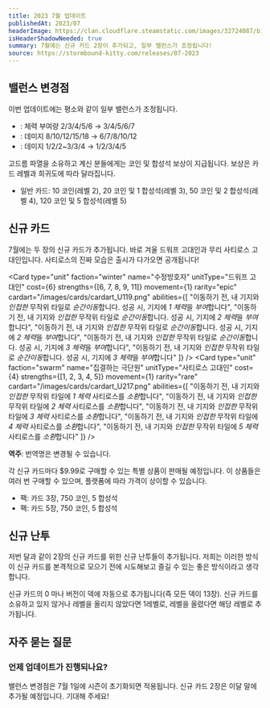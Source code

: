 ```yaml
---
title: 2023 7월 업데이트
publishedAt: 2023/07
headerImage: https://clan.cloudflare.steamstatic.com/images/32724087/b13272ad6729e7fb7ca7be349978ee53a181413c_960x311.png
isHeaderShadowNeeded: true
summary: 7월에는 신규 카드 2장이 추가되고, 일부 밸런스가 조정됩니다!
source: https://stormbound-kitty.com/releases/07-2023
---
```


<script>
    import Old from "$components/Old.svelte";
    import ImageBlock from "$components/ImageBlock.svelte";
    import FlexibleList from "$components/FlexibleList.svelte";
    import Icon from "$components/Icon.svelte";
    import Card from "$components/Card.svelte";
    import CardLink from "$components/CardLink.svelte";
    import Comment from "$components/Comment.svelte";
    import DiscountedBrawl from "$components/DiscountedBrawl.md";
</script>

## 밸런스 변경점
이번 업데이트에는 평소와 같이 일부 밸런스가 조정됩니다.

  - <CardLink target="성장의 물약" />: 체력 부여량 <Old>2/3/4/5/6</Old> → 3/4/5/6/7
  - <CardLink target="고드름 파열" />: 데미지 <Old>8/10/12/15/18</Old> → 6/7/8/10/12
  - <CardLink target="블레이드 스톰" />: 데미지 <Old>1/2/2~3/3/4</Old> → 1/2/3/4/5

<Comment>

고드름 파열을 소유하고 계신 분들에게는 코인 및 합성석 보상이 지급됩니다. 보상은 카드 레벨과 희귀도에 따라 달라집니다.

  - <Icon type="common" /> 일반 카드: <Icon type="coin" /> 10 코인(레벨 2), <Icon type="coin" /> 20 코인 및 <Icon type="stone" /> 1 합성석(레벨 3), <Icon type="coin" /> 50 코인 및 <Icon type="stone" /> 2 합성석(레벨 4), <Icon type="coin" /> 120 코인 및 <Icon type="stone" /> 5 합성석(레벨 5)

</Comment>

## 신규 카드
7월에는 두 장의 신규 카드가 추가됩니다. 바로 겨울 드워프 고대인과 무리 사티로스 고대인입니다. 사티로스의 진짜 모습은 출시가 다가오면 공개됩니다!

<Card type="unit" faction="winter" name="수정방호자" unitType="드워프 고대인" cost={6} strengths={[6, 7, 8, 9, 11]} movement={1} rarity="epic" cardart="/images/cards/cardart_U119.png" abilities={[
    "이동하기 전, 내 기지와 *인접한* 무작위 타일로 *순간이동*합니다. 성공 시, 기지에 *1 체력*을 *부여*합니다",
    "이동하기 전, 내 기지와 *인접한* 무작위 타일로 *순간이동*합니다. 성공 시, 기지에 *2 체력*을 *부여*합니다",
    "이동하기 전, 내 기지와 *인접한* 무작위 타일로 *순간이동*합니다. 성공 시, 기지에 *2 체력*을 *부여*합니다",
    "이동하기 전, 내 기지와 *인접한* 무작위 타일로 *순간이동*합니다. 성공 시, 기지에 *3 체력*을 *부여*합니다",
    "이동하기 전, 내 기지와 *인접한* 무작위 타일로 *순간이동*합니다. 성공 시, 기지에 *3 체력*을 *부여*합니다"
]} />
<Card type="unit" faction="swarm" name="집결하는 극단원" unitType="사티로스 고대인" cost={4} strengths={[1, 2, 3, 4, 5]} movement={1} rarity="rare" cardart="/images/cards/cardart_U217.png" abilities={[
    "이동하기 전, 내 기지와 *인접한* 무작위 타일에 *1 체력* 사티로스를 *소환*합니다",
    "이동하기 전, 내 기지와 *인접한* 무작위 타일에 *2 체력* 사티로스를 *소환*합니다",
    "이동하기 전, 내 기지와 *인접한* 무작위 타일에 *3 체력* 사티로스를 *소환*합니다",
    "이동하기 전, 내 기지와 *인접한* 무작위 타일에 *4 체력* 사티로스를 *소환*합니다",
    "이동하기 전, 내 기지와 *인접한* 무작위 타일에 *5 체력* 사티로스를 *소환*합니다"
]} />

<Comment>

**역주**: 번역명은 변경될 수 있습니다.

</Comment>

각 신규 카드마다 $9.99로 구매할 수 있는 특별 상품이 판매될 예정입니다. 이 상품들은 여러 번 구매할 수 있으며, 플랫폼에 따라 가격이 상이할 수 있습니다.

  - <CardLink target="수정방호자" /> 팩: 카드 3장, <Icon type="coin" /> 750 코인, <Icon type="stone" /> 5 합성석
  - <CardLink target="집결하는 극단원" /> 팩: 카드 5장, <Icon type="coin" /> 750 코인, <Icon type="stone" /> 5 합성석

## 신규 난투
저번 달과 같이 2장의 신규 카드를 위한 신규 난투들이 추가됩니다. 저희는 이러한 방식이 신규 카드를 본격적으로 모으기 전에 시도해보고 즐길 수 있는 좋은 방식이라고 생각합니다.

신규 카드의 0 마나 버전이 덱에 자동으로 추가됩니다(즉 모든 덱이 13장). 신규 카드를 소유하고 있지 않거나 레벨을 올리지 않았다면 1레벨로, 레벨을 올렸다면 해당 레벨로 추가됩니다.

## 자주 묻는 질문
### 언제 업데이트가 진행되나요?
밸런스 변경점은 7월 1일에 시즌이 초기화되면 적용됩니다. 신규 카드 2장은 이달 말에 추가될 예정입니다. 기대해 주세요!